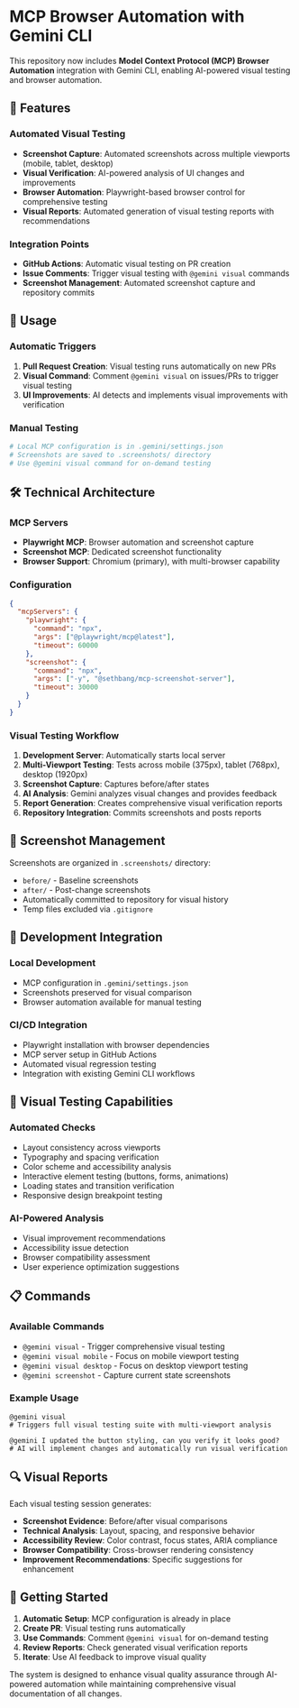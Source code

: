 # MCP Browser Automation with Gemini CLI

This repository now includes **Model Context Protocol (MCP) Browser Automation** integration with Gemini CLI, enabling AI-powered visual testing and browser automation.

## 🎯 Features

### Automated Visual Testing
- **Screenshot Capture**: Automated screenshots across multiple viewports (mobile, tablet, desktop)
- **Visual Verification**: AI-powered analysis of UI changes and improvements
- **Browser Automation**: Playwright-based browser control for comprehensive testing
- **Visual Reports**: Automated generation of visual testing reports with recommendations

### Integration Points
- **GitHub Actions**: Automatic visual testing on PR creation
- **Issue Comments**: Trigger visual testing with `@gemini visual` commands
- **Screenshot Management**: Automated screenshot capture and repository commits

## 🚀 Usage

### Automatic Triggers
1. **Pull Request Creation**: Visual testing runs automatically on new PRs
2. **Visual Command**: Comment `@gemini visual` on issues/PRs to trigger visual testing
3. **UI Improvements**: AI detects and implements visual improvements with verification

### Manual Testing
```bash
# Local MCP configuration is in .gemini/settings.json
# Screenshots are saved to .screenshots/ directory
# Use @gemini visual command for on-demand testing
```

## 🛠 Technical Architecture

### MCP Servers
- **Playwright MCP**: Browser automation and screenshot capture
- **Screenshot MCP**: Dedicated screenshot functionality
- **Browser Support**: Chromium (primary), with multi-browser capability

### Configuration
```json
{
  "mcpServers": {
    "playwright": {
      "command": "npx",
      "args": ["@playwright/mcp@latest"],
      "timeout": 60000
    },
    "screenshot": {
      "command": "npx", 
      "args": ["-y", "@sethbang/mcp-screenshot-server"],
      "timeout": 30000
    }
  }
}
```

### Visual Testing Workflow
1. **Development Server**: Automatically starts local server
2. **Multi-Viewport Testing**: Tests across mobile (375px), tablet (768px), desktop (1920px)
3. **Screenshot Capture**: Captures before/after states
4. **AI Analysis**: Gemini analyzes visual changes and provides feedback
5. **Report Generation**: Creates comprehensive visual verification reports
6. **Repository Integration**: Commits screenshots and posts reports

## 📸 Screenshot Management

Screenshots are organized in `.screenshots/` directory:
- `before/` - Baseline screenshots
- `after/` - Post-change screenshots
- Automatically committed to repository for visual history
- Temp files excluded via `.gitignore`

## 🔧 Development Integration

### Local Development
- MCP configuration in `.gemini/settings.json` 
- Screenshots preserved for visual comparison
- Browser automation available for manual testing

### CI/CD Integration
- Playwright installation with browser dependencies
- MCP server setup in GitHub Actions
- Automated visual regression testing
- Integration with existing Gemini CLI workflows

## 🎨 Visual Testing Capabilities

### Automated Checks
- Layout consistency across viewports
- Typography and spacing verification  
- Color scheme and accessibility analysis
- Interactive element testing (buttons, forms, animations)
- Loading states and transition verification
- Responsive design breakpoint testing

### AI-Powered Analysis
- Visual improvement recommendations
- Accessibility issue detection
- Browser compatibility assessment
- User experience optimization suggestions

## 📋 Commands

### Available Commands
- `@gemini visual` - Trigger comprehensive visual testing
- `@gemini visual mobile` - Focus on mobile viewport testing
- `@gemini visual desktop` - Focus on desktop viewport testing
- `@gemini screenshot` - Capture current state screenshots

### Example Usage
```
@gemini visual
# Triggers full visual testing suite with multi-viewport analysis

@gemini I updated the button styling, can you verify it looks good?
# AI will implement changes and automatically run visual verification
```

## 🔍 Visual Reports

Each visual testing session generates:
- **Screenshot Evidence**: Before/after visual comparisons
- **Technical Analysis**: Layout, spacing, and responsive behavior
- **Accessibility Review**: Color contrast, focus states, ARIA compliance
- **Browser Compatibility**: Cross-browser rendering consistency
- **Improvement Recommendations**: Specific suggestions for enhancement

## 🚦 Getting Started

1. **Automatic Setup**: MCP configuration is already in place
2. **Create PR**: Visual testing runs automatically
3. **Use Commands**: Comment `@gemini visual` for on-demand testing
4. **Review Reports**: Check generated visual verification reports
5. **Iterate**: Use AI feedback to improve visual quality

The system is designed to enhance visual quality assurance through AI-powered automation while maintaining comprehensive visual documentation of all changes.